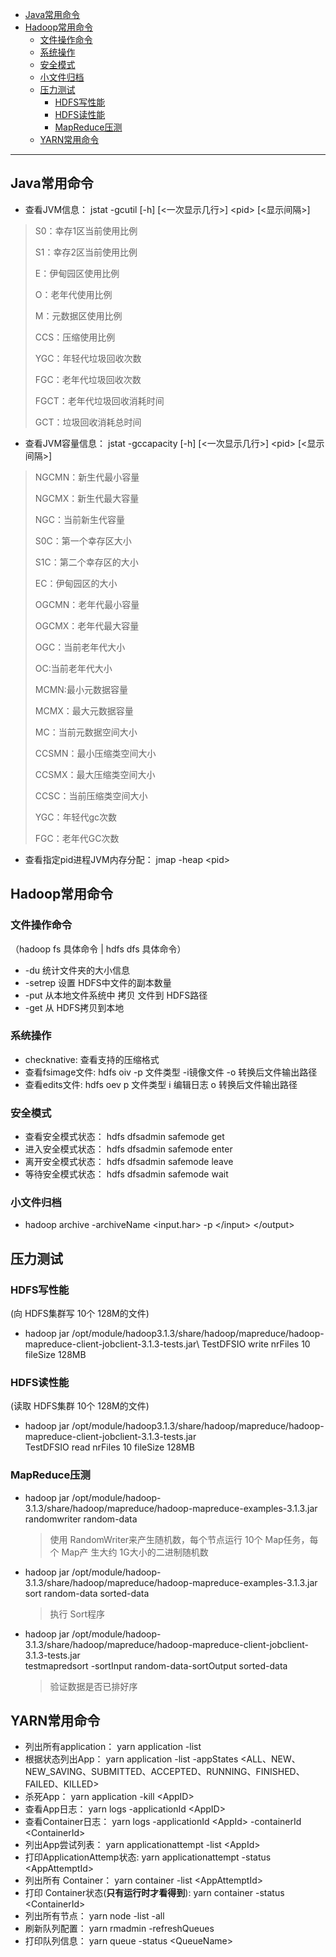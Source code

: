 - [Java常用命令](#Java常用命令)
- [Hadoop常用命令](#Hadoop常用命令)
  - [文件操作命令](#文件操作命令)
  - [系统操作](#系统操作)
  - [安全模式](#安全模式)
  - [小文件归档](#小文件归档)
  - [压力测试](#压力测试)
    - [HDFS写性能](#HDFS写性能)
    - [HDFS读性能](#HDFS读性能)
    - [MapReduce压测](#MapReduce压测)
  - [YARN常用命令](#YARN常用命令)

---

## Java常用命令
- 查看JVM信息： jstat -gcutil [-h] [\<一次显示几行>] \<pid> [\<显示间隔>]
> S0：幸存1区当前使用比例<p>
S1：幸存2区当前使用比例<p>
E：伊甸园区使用比例<p>
O：老年代使用比例<p>
M：元数据区使用比例<p>
CCS：压缩使用比例<p>
YGC：年轻代垃圾回收次数<p>
FGC：老年代垃圾回收次数<p>
FGCT：老年代垃圾回收消耗时间<p>
GCT：垃圾回收消耗总时间
- 查看JVM容量信息： jstat -gccapacity [-h] [\<一次显示几行>] \<pid> [\<显示间隔>]
> NGCMN：新生代最小容量<p>
NGCMX：新生代最大容量<p>
NGC：当前新生代容量<p>
S0C：第一个幸存区大小<p>
S1C：第二个幸存区的大小<p>
EC：伊甸园区的大小<p>
OGCMN：老年代最小容量<p>
OGCMX：老年代最大容量<p>
OGC：当前老年代大小<p>
OC:当前老年代大小<p>
MCMN:最小元数据容量<p>
MCMX：最大元数据容量<p>
MC：当前元数据空间大小<p>
CCSMN：最小压缩类空间大小<p>
CCSMX：最大压缩类空间大小<p>
CCSC：当前压缩类空间大小<p>
YGC：年轻代gc次数<p>
FGC：老年代GC次数

- 查看指定pid进程JVM内存分配： jmap -heap \<pid>

## Hadoop常用命令
### 文件操作命令
  （hadoop fs 具体命令 | hdfs dfs 具体命令）
- -du 统计文件夹的大小信息
- -setrep 设置 HDFS中文件的副本数量
- -put 从本地文件系统中 拷贝 文件到 HDFS路径
- -get 从 HDFS拷贝到本地

### 系统操作
- checknative: 查看支持的压缩格式
- 查看fsimage文件: hdfs oiv -p 文件类型 -i镜像文件 -o 转换后文件输出路径
- 查看edits文件: hdfs oev p 文件类型 i 编辑日志 o 转换后文件输出路径

### 安全模式
- 查看安全模式状态： hdfs dfsadmin safemode get
- 进入安全模式状态： hdfs dfsadmin safemode enter
- 离开安全模式状态： hdfs dfsadmin safemode leave
- 等待安全模式状态： hdfs dfsadmin safemode wait

### 小文件归档
- hadoop archive -archiveName \<input.har>  -p \</input> \</output>

## 压力测试
### HDFS写性能
  (向 HDFS集群写 10个 128M的文件)
- hadoop jar /opt/module/hadoop3.1.3/share/hadoop/mapreduce/hadoop-mapreduce-client-jobclient-3.1.3-tests.jar\ 
  TestDFSIO write nrFiles 10 fileSize 128MB
  
### HDFS读性能
  (读取 HDFS集群 10个 128M的文件) 
- hadoop jar /opt/module/hadoop3.1.3/share/hadoop/mapreduce/hadoop-mapreduce-client-jobclient-3.1.3-tests.jar\
  TestDFSIO read nrFiles 10 fileSize 128MB
  
### MapReduce压测
- hadoop jar /opt/module/hadoop-3.1.3/share/hadoop/mapreduce/hadoop-mapreduce-examples-3.1.3.jar\
  randomwriter random-data
  > 使用 RandomWriter来产生随机数，每个节点运行 10个 Map任务，每个 Map产
  生大约 1G大小的二进制随机数
    
- hadoop jar /opt/module/hadoop-3.1.3/share/hadoop/mapreduce/hadoop-mapreduce-examples-3.1.3.jar \
  sort random-data sorted-data
  >执行 Sort程序

- hadoop jar /opt/module/hadoop-3.1.3/share/hadoop/mapreduce/hadoop-mapreduce-client-jobclient-3.1.3-tests.jar\
  testmapredsort -sortInput random-data-sortOutput sorted-data
  > 验证数据是否已排好序

## YARN常用命令
- 列出所有application： yarn application -list
- 根据状态列出App： yarn application -list -appStates <ALL、NEW、NEW_SAVING、SUBMITTED、ACCEPTED、RUNNING、FINISHED、FAILED、KILLED>
- 杀死App： yarn application -kill \<AppID>
- 查看App日志： yarn logs -applicationId \<AppID>
- 查看Container日志： yarn logs -applicationId \<AppId> -containerId \<ContainerId>
- 列出App尝试列表： yarn applicationattempt -list \<AppId>
- 打印ApplicationAttemp状态: yarn applicationattempt -status \<AppAttemptId>
- 列出所有 Container： yarn container -list \<AppAttemptId>
- 打印 Container状态(**只有运行时才看得到**): yarn container -status \<ContainerId>
- 列出所有节点： yarn node -list -all
- 刷新队列配置： yarn rmadmin -refreshQueues
- 打印队列信息： yarn queue -status \<QueueName>